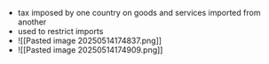 - tax imposed by one country on goods and services imported from another
- used to restrict imports
- ![[Pasted image 20250514174837.png]]
- ![[Pasted image 20250514174909.png]]
